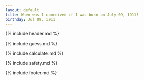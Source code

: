 ```yaml
---
layout: default
title: When was I conceived if I was born on July 09, 1911?
birthday: Jul 09, 1911
---
```


{% include header.md %}

{% include guess.md %}

{% include calculate.md %}

{% include safety.md %}

{% include footer.md %}



